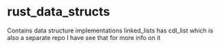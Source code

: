 # rust_data_structs
Contains data structure implementations linked_lists has cdl_list which is also a separate repo I have see that for more info on it
